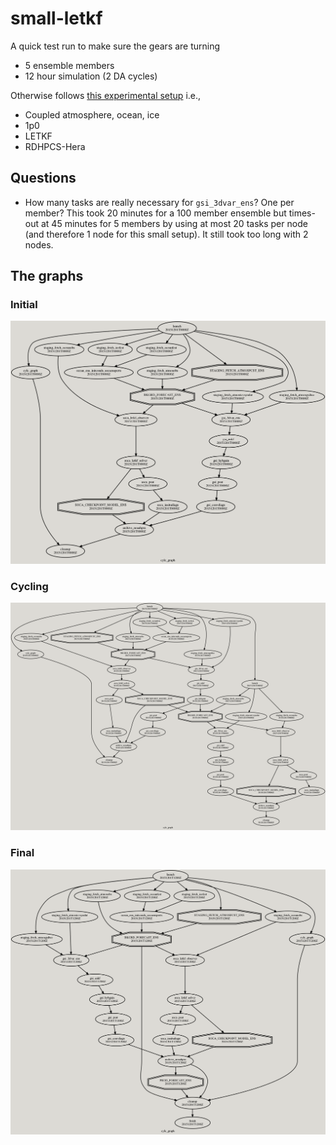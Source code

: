 # small-letkf

A quick test run to make sure the gears are turning

- 5 ensemble members
- 12 hour simulation (2 DA cycles)


Otherwise follows [this experimental
setup](https://github.com/NOAA-PSL/UFS-RNR/blob/develop/cylc/experiments/RDHPCS-Hera.LETKF_HYBGAIN.1p0.coupled.yaml)
i.e.,
- Coupled atmosphere, ocean, ice
- 1p0
- LETKF
- RDHPCS-Hera

## Questions

- How many tasks are really necessary for `gsi_3dvar_ens`? One per member? This
  took 20 minutes for a 100 member ensemble but times-out at 45 minutes for 5
  members by using at most 20 tasks per node (and therefore 1 node for this
  small setup). It still took too long with 2 nodes.

## The graphs

### Initial

<img src="small-letkf.graph.initial.png" width=1000>

### Cycling

<img src="small-letkf.graph.cycling.png" width=1000>

### Final

<img src="small-letkf.graph.final.png" width=1000>
